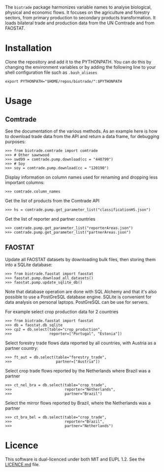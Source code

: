 
The `biotrade` package harmonizes variable names to analyse biological, physical and 
economic flows. It focuses on the agriculture and forestry sectors, from primary 
production to secondary products transformation. It loads bilateral trade and production 
data from the UN Comtrade and from FAOSTAT.


# Installation

Clone the repository and add it to the PYTHONPATH. You can do this by changing the 
environment variables or by adding the following line to your shell configuration file 
such as `.bash_aliases` 

    export PYTHONPATH="$HOME/repos/biotrade/":$PYTHONPATH

# Usage

## Comtrade

See the documentation of the various methods. As an example  here is how to download 
trade data from the API and return a data frame, for debugging purposes:

    >>> from biotrade.comtrade import comtrade
    >>> # Other sawnwood
    >>> swd99 = comtrade.pump.download(cc = "440799")
    >>> # Soy
    >>> soy = comtrade.pump.download(cc = "120190")

Display information on column names used for renaming
and dropping less important columns:

    >>> comtrade.column_names

Get the list of products from the Comtrade API

    >>> hs = comtrade.pump.get_parameter_list("classificationHS.json")

Get the list of reporter and partner countries

    >>> comtrade.pump.get_parameter_list("reporterAreas.json")
    >>> comtrade.pump.get_parameter_list("partnerAreas.json")

## FAOSTAT

Update all FAOSTAT datasets by downloading bulk files,
then storing them into a SQLite database:

    >>> from biotrade.faostat import faostat
    >>> faostat.pump.download_all_datasets()
    >>> faostat.pump.update_sqlite_db()

Note that database operation are done with SQL Alchemy and that it's also possible to 
use a PostGreSQL database engine. SQLite is convenient for data analysis on personal 
laptops. PostGreSQL can be use for servers.



For example select crop production data for 2 countries

    >>> from biotrade.faostat import faostat
    >>> db = faostat.db_sqlite
    >>> cp2 = db.select(table="crop_production",
    >>>                 reporter=["Portugal", "Estonia"])

Select forestry trade flows data reported by all countries, with
Austria as a partner country:

    >>> ft_aut = db.select(table="forestry_trade",
    >>>                    partner=["Austria"])

Select crop trade flows reported by the Netherlands where Brazil was a
partner

    >>> ct_nel_bra = db.select(table="crop_trade",
    >>>                        reporter="Netherlands",
    >>>                        partner="Brazil")

Select the mirror flows reported by Brazil, where the Netherlands was a partner

    >>> ct_bra_bel = db.select(table="crop_trade",
    >>>                        reporter="Brazil",
    >>>                        partner="Netherlands")


# Licence

This software is dual-licenced under both MIT and EUPL 1.2.
See the [LICENCE.md](LICENCE.md) file.

